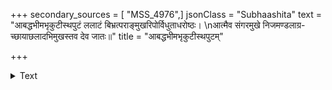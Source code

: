 +++
secondary_sources = [ "MSS_4976",]
jsonClass = "Subhaashita"
text = "आबद्धभीमभृकुटीस्थपुटं ललाटं बिभ्रत्पराङ्मुखरिपोर्विधुताधरोष्ठः।  \nआत्मैव संगरमुखे निजमण्डलाग्र- च्छायाछलादभिमुखस्तव देव जातः॥"
title = "आबद्धभीमभृकुटीस्थपुटम्"

+++

<details><summary>Text</summary>

आबद्धभीमभृकुटीस्थपुटं ललाटं बिभ्रत्पराङ्मुखरिपोर्विधुताधरोष्ठः।  
आत्मैव संगरमुखे निजमण्डलाग्र- च्छायाछलादभिमुखस्तव देव जातः॥
</details>
